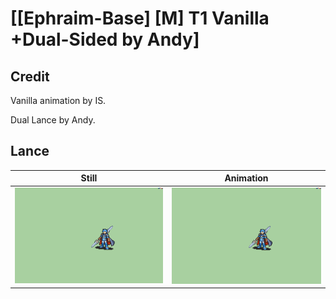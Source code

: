 # [\[Ephraim-Base\] \[M\] T1 Vanilla +Dual-Sided by Andy]

## Credit

Vanilla animation by IS.

Dual Lance by Andy.

## Lance

| Still | Animation |
| :---: | :-------: |
| ![Lance still](./Lance_000.png) | ![Lance animation](./Lance.gif) |
